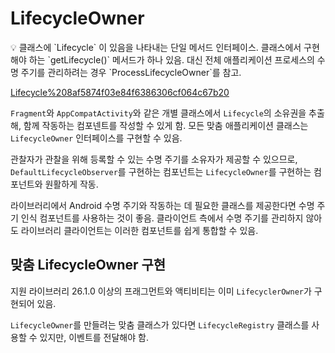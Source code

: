 # LifecycleOwner

<aside>
💡 클래스에 `Lifecycle` 이 있음을 나타내는 단일 메서드 인터페이스.
클래스에서 구현해야 하는 `getLifecycle()` 메서드가 하나 있음.
대신 전체 애플리케이션 프로세스의 수명 주기를 관리하려는 경우 `ProcessLifecycleOwner`를 참고.

</aside>

[Lifecycle%208af5874f03e84f6386306cf064c67b20](Lifecycle%208af5874f03e84f6386306cf064c67b20)

`Fragment`와 `AppCompatActivity`와 같은 개별 클래스에서 `Lifecycle`의 소유권을 추출해, 함께 작동하는 컴포넨트를 작성할 수 있게 함. 모든 맞춤 애플리케이션 클래스는 `LifecycleOwner` 인터페이스를 구현할 수 있음.

관찰자가 관찰을 위해 등록할 수 있는 수명 주기를 소유자가 제공할 수 있으므로, `DefaultLifecycleObserver`를 구현하는 컴포넌트는 `LifecycleOwner`를 구현하는 컴포넌트와 원활하게 작동.

라이브러리에서 Android 수명 주기와 작동하는 데 필요한 클래스를 제공한다면 수명 주기 인식 컴포넌트를 사용하는 것이 좋음. 클라이언트 측에서 수명 주기를 관리하지 않아도 라이브러리 클라이언트는 이러한 컴포넌트를 쉽게 통합할 수 있음.

## **맞춤 LifecycleOwner 구현**

지원 라이브러리 26.1.0 이상의 프래그먼트와 액티비티는 이미 `LifecyclerOwner`가 구현되어 있음.

`LifecycleOwner`를 만들려는 맞춤 클래스가 있다면 `LifecycleRegistry` 클래스를 사용할 수 있지만, 이벤트를 전달해야 함.